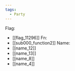 ```yaml
---
tags:
  - Party
---
```

Flag:
- [[flag_11296]]
Fn:
- [[sub000_function2]]
Name:
- [[name_12]]
- [[name_13]]
- [[name_8]]
- [[name_4]]
